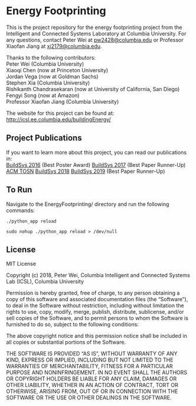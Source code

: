 # Energy Footprinting
This is the project repository for the energy footprinting project from the Intelligent and Connected Systems Laboratory at Columbia University. For any questions, contact Peter Wei at pw2428@columbia.edu or Professor Xiaofan Jiang at xj2179@columbia.edu.

Thanks to the following contributors:  
Peter Wei (Columbia University)  
Xiaoqi Chen (now at Princeton University)  
Jordan Vega (now at Goldman Sachs)  
Stephen Xia (Columbia University)  
Rishikanth Chandrasekaran (now at University of California, San Diego)  
Fengyi Song (now at Amazon)  
Professor Xiaofan Jiang (Columbia University)  

The website for this project can be found at:
http://icsl.ee.columbia.edu/buildingEnergy/

## Project Publications
If you want to learn more about this project, you can read our publications in:  
[BuildSys 2016](https://dl.acm.org/citation.cfm?id=2996412) (Best Poster Award) 
[BuildSys 2017](https://dl.acm.org/citation.cfm?id=3137150) (Best Paper Runner-Up) 
[ACM TOSN](https://dl.acm.org/citation.cfm?id=3218582) 
[BuildSys 2018](https://dl.acm.org/citation.cfm?id=3281018) 
[BuildSys 2019](https://dl.acm.org/citation.cfm?id=3360847) (Best Paper Runner-Up) 

## To Run
Navigate to the EnergyFootprinting/ directory and run the following commands:
~~~~
./python_app reload

sudo nohup ./python_app reload > /dev/null
~~~~

## License
MIT License

Copyright (c) 2018, Peter Wei, Columbia Intelligent and Connected Systems Lab (ICSL), Columbia University

Permission is hereby granted, free of charge, to any person obtaining a copy
of this software and associated documentation files (the “Software”), to deal
in the Software without restriction, including without limitation the rights
to use, copy, modify, merge, publish, distribute, sublicense, and/or sell
copies of the Software, and to permit persons to whom the Software is
furnished to do so, subject to the following conditions:

The above copyright notice and this permission notice shall be included in all
copies or substantial portions of the Software.

THE SOFTWARE IS PROVIDED “AS IS”, WITHOUT WARRANTY OF ANY KIND, EXPRESS OR
IMPLIED, INCLUDING BUT NOT LIMITED TO THE WARRANTIES OF MERCHANTABILITY,
FITNESS FOR A PARTICULAR PURPOSE AND NONINFRINGEMENT. IN NO EVENT SHALL THE
AUTHORS OR COPYRIGHT HOLDERS BE LIABLE FOR ANY CLAIM, DAMAGES OR OTHER
LIABILITY, WHETHER IN AN ACTION OF CONTRACT, TORT OR OTHERWISE, ARISING FROM,
OUT OF OR IN CONNECTION WITH THE SOFTWARE OR THE USE OR OTHER DEALINGS IN THE
SOFTWARE.
